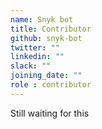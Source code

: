 ```yaml
---
name: Snyk bot
title: Contributor
github: snyk-bot
twitter: ""
linkedin: ""
slack: ""
joining_date: ""
role : contributor
---
```


Still waiting for this
